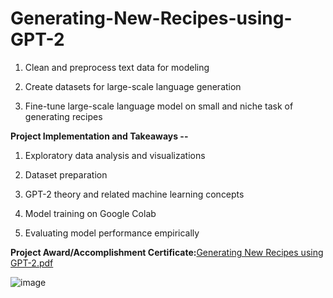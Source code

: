 # Generating-New-Recipes-using-GPT-2

1. Clean and preprocess text data for modeling

2. Create datasets for large-scale language generation

3. Fine-tune large-scale language model on small and niche task of generating recipes


**Project Implementation and Takeaways --**

1. Exploratory data analysis and visualizations

2. Dataset preparation

3. GPT-2 theory and related machine learning concepts

4. Model training on Google Colab

5. Evaluating model performance empirically


**Project Award/Accomplishment Certificate:**[Generating New Recipes using GPT-2.pdf](https://github.com/Pikachu0405/Generating-New-Recipes-using-GPT-2/files/7636300/Generating.New.Recipes.using.GPT-2.pdf)

![image](https://user-images.githubusercontent.com/93926742/144292361-546fb258-5f19-4a75-9b0e-d07caab76b07.png)
